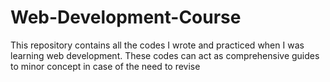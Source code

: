 # Web-Development-Course
 This repository contains all the codes I wrote and practiced when I was learning web development. These codes can act as comprehensive guides to minor concept in case of the need  to revise
